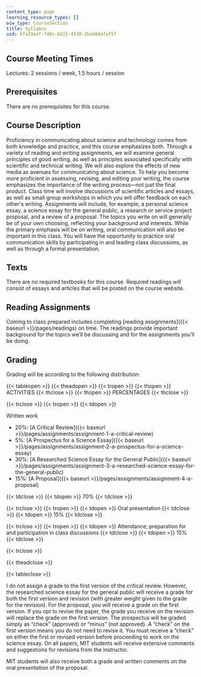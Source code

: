 ```yaml
---
content_type: page
learning_resource_types: []
ocw_type: CourseSection
title: Syllabus
uid: bfa33eaf-740c-6b15-4330-2ba484afaf5f
---
```


Course Meeting Times
--------------------

Lectures: 2 sessions / week, 1.5 hours / session

Prerequisites
-------------

There are no prerequisites for this course.

Course Description
------------------

Proficiency in communicating about science and technology comes from both knowledge and practice, and this course emphasizes both. Through a variety of reading and writing assignments, we will examine general principles of good writing, as well as principles associated specifically with scientific and technical writing. We will also explore the effects of new media as avenues for communicating about science. To help you become more proficient in assessing, revising, and editing your writing, the course emphasizes the importance of the writing process—not just the final product. Class time will involve discussions of scientific articles and essays, as well as small group workshops in which you will offer feedback on each other's writing. Assignments will include, for example, a personal science essay, a science essay for the general public, a research or service project proposal, and a review of a proposal. The topics you write on will generally be of your own choosing, reflecting your background and interests. While the primary emphasis will be on writing, oral communication will also be important in this class. You will have the opportunity to practice oral communication skills by participating in and leading class discussions, as well as through a formal presentation.

Texts
-----

There are no required textbooks for this course. Required readings will consist of essays and articles that will be posted on the course website.

Reading Assignments
-------------------

Coming to class prepared includes completing [reading assignments]({{< baseurl >}}/pages/readings) on time. The readings provide important background for the topics we’ll be discussing and for the assignments you’ll be doing.

Grading
-------

Grading will be according to the following distribution:

{{< tableopen >}}
{{< theadopen >}}
{{< tropen >}}
{{< thopen >}}
ACTIVITIES
{{< thclose >}}
{{< thopen >}}
PERCENTAGES
{{< thclose >}}

{{< trclose >}}
{{< tropen >}}
{{< tdopen >}}


Written work

*   20%: [A Critical Review]({{< baseurl >}}/pages/assignments/assignment-1-a-critical-review)
*   5%: [A Prospectus for a Science Essay]({{< baseurl >}}/pages/assignments/assignment-2-a-prospectus-for-a-science-essay)
*   30%: [A Researched Science Essay for the General Public]({{< baseurl >}}/pages/assignments/assignment-3-a-researched-science-essay-for-the-general-public)
*   15%: [A Proposal]({{< baseurl >}}/pages/assignments/assignment-4-a-proposal)


{{< tdclose >}}
{{< tdopen >}}
70%
{{< tdclose >}}

{{< trclose >}}
{{< tropen >}}
{{< tdopen >}}
Oral presentation
{{< tdclose >}}
{{< tdopen >}}
15%
{{< tdclose >}}

{{< trclose >}}
{{< tropen >}}
{{< tdopen >}}
Attendance; preparation for and participation in class discussions
{{< tdclose >}}
{{< tdopen >}}
15%
{{< tdclose >}}

{{< trclose >}}

{{< theadclose >}}

{{< tableclose >}}

I do not assign a grade to the first version of the critical review. However, the researched science essay for the general public will receive a grade for both the first version and revision (with greater weight given to the grade for the revision). For the proposal, you will receive a grade on the first version. If you opt to revise the paper, the grade you receive on the revision will replace the grade on the first version. The prospectus will be graded simply as “check” (approved) or “minus” (not approved). A “check” on the first version means you do not need to revise it. You must receive a “check” on either the first or revised version before proceeding to work on the science essay. On all papers, MIT students will receive extensive comments and suggestions for revisions from the instructor.

MIT students will also receive both a grade and written comments on the oral presentation of the proposal.